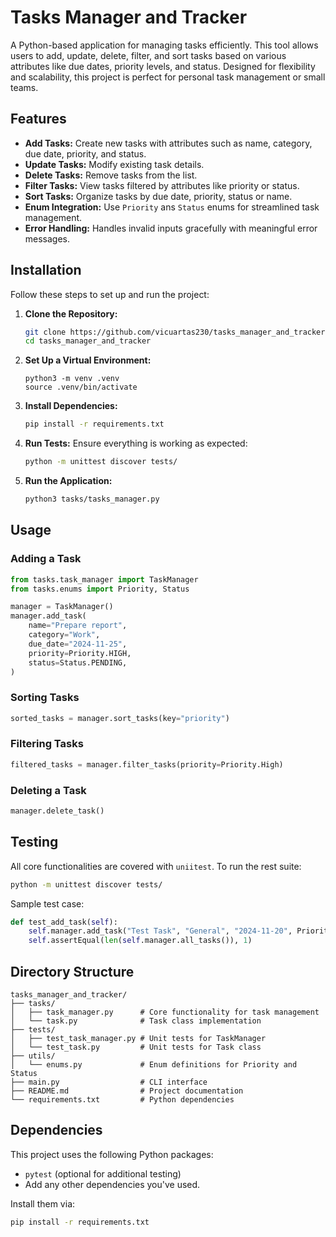# Tasks Manager and Tracker

A Python-based application for managing tasks efficiently. This tool allows users to add, update, delete, filter, and sort tasks based on various attributes like due dates, priority levels, and status. Designed for flexibility and scalability, this project is perfect for personal task management or small teams.

## Features

- **Add Tasks:** Create new tasks with attributes such as name, category, due date, priority, and status.
- **Update Tasks:** Modify existing task details.
- **Delete Tasks:** Remove tasks from the list.
- **Filter Tasks:** View tasks filtered by attributes like priority or status.
- **Sort Tasks:** Organize tasks by due date, priority, status or name.
- **Enum Integration:** Use `Priority` ans `Status` enums for streamlined task management.
- **Error Handling:** Handles invalid inputs gracefully with meaningful error messages.

## Installation

Follow these steps to set up and run the project:
1. **Clone the Repository:**
    ```bash
    git clone https://github.com/vicuartas230/tasks_manager_and_tracker.git
    cd tasks_manager_and_tracker
    ```
2. **Set Up a Virtual Environment:**
    ```
    python3 -m venv .venv
    source .venv/bin/activate
    ```
3. **Install Dependencies:**
    ```bash
    pip install -r requirements.txt
    ```
4. **Run Tests:** Ensure everything is working as expected:
    ```bash
    python -m unittest discover tests/
    ```
5. **Run the Application:**
    ``` bash
    python3 tasks/tasks_manager.py
    ```

## Usage
### Adding a Task
```python
from tasks.task_manager import TaskManager
from tasks.enums import Priority, Status

manager = TaskManager()
manager.add_task(
    name="Prepare report",
    category="Work",
    due_date="2024-11-25",
    priority=Priority.HIGH,
    status=Status.PENDING,
)
```

### Sorting Tasks
```python
sorted_tasks = manager.sort_tasks(key="priority")
```

### Filtering Tasks
```python
filtered_tasks = manager.filter_tasks(priority=Priority.High)
```

### Deleting a Task
```python
manager.delete_task()
```

## Testing
All core functionalities are covered with `uniitest`. To run the rest suite:
```bash
python -m unittest discover tests/
```

Sample test case:
```python
def test_add_task(self):
    self.manager.add_task("Test Task", "General", "2024-11-20", Priority.MEDIUM, Status.PENDING)
    self.assertEqual(len(self.manager.all_tasks()), 1)
```

## Directory Structure

```
tasks_manager_and_tracker/
├── tasks/
│   ├── task_manager.py      # Core functionality for task management
│   └── task.py              # Task class implementation
├── tests/
│   ├── test_task_manager.py # Unit tests for TaskManager
│   └── test_task.py         # Unit tests for Task class
├── utils/
│   └── enums.py             # Enum definitions for Priority and Status
├── main.py                  # CLI interface
├── README.md                # Project documentation
└── requirements.txt         # Python dependencies
```

## Dependencies
This project uses the following Python packages:
- `pytest` (optional for additional testing)
- Add any other dependencies you've used.

Install them via:
```bash
pip install -r requirements.txt
```
